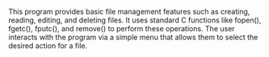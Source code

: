 This program provides basic file management features such as creating, reading, editing, and deleting files. It uses standard C functions like fopen(), fgetc(), fputc(), and remove() to perform these operations. The user interacts with the program via a simple menu that allows them to select the desired action for a file.
